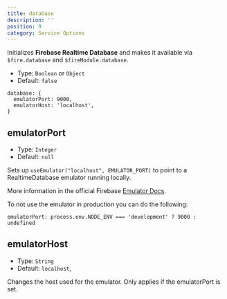 ```yaml
---
title: database
description: ''
position: 9
category: Service Options
---
```


Initializes **Firebase Realtime Database** and makes it available via `$fire.database` and `$fireModule.database`.

- Type: `Boolean` or `Object`
- Default: `false`

```js[nuxt.config.js]
database: {
  emulatorPort: 9000,
  emulatorHost: 'localhost',
}
```

## emulatorPort

- Type: `Integer`
- Default: `null`

Sets up `useEmulator("localhost", EMULATOR_PORT)` to point to a RealtimeDatabase emulator running locally.

More information in the official Firebase [Emulator Docs](https://firebase.google.com/docs/emulator-suite/connect_rtdb).

<alert type="info">
To not use the emulator in production you can do the following:

<code>emulatorPort: process.env.NODE_ENV === 'development' ? 9000 : undefined</code>

</alert>

## emulatorHost

- Type: `String`
- Default: `localhost`,

Changes the host used for the emulator. Only applies if the emulatorPort is set.